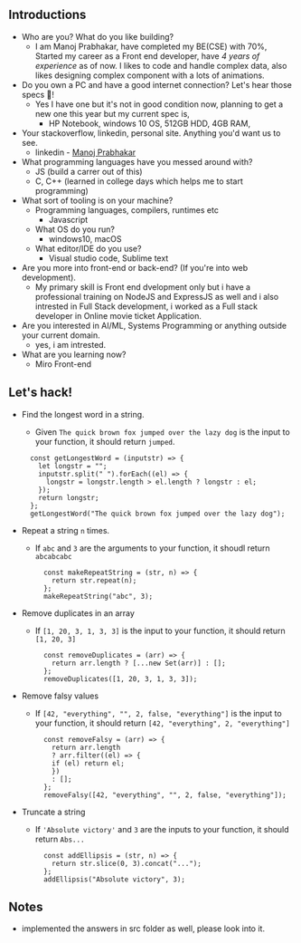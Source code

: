 ## Introductions

- Who are you? What do you like building?
  - I am Manoj Prabhakar, have completed my BE(CSE) with 70%, Started my career as a Front end developer, have _4 years of experience_ as of now. I likes to code and handle complex data, also likes designing complex component with a lots of animations.
- Do you own a PC and have a good internet
  connection? Let's hear those specs 💪!
  - Yes I have one but it's not in good condition now, planning to get a new one this year but my current spec is,
    - HP Notebook, windows 10 OS, 512GB HDD, 4GB RAM,
- Your stackoverflow, linkedin, personal site.  Anything you'd want us to see.
  - linkedin - [Manoj Prabhakar](https://www.linkedin.com/in/manoj-prabhakar-ba6a47121/)
- What programming languages have you messed around with?
  - JS (build a carrer out of this)
  - C, C++ (learned in college days which helps me to start programming)
- What sort of tooling is on your machine?
  - Programming languages, compilers, runtimes etc
    - Javascript
  - What OS do you run?
    - windows10, macOS
  - What editor/IDE do you use?
    - Visual studio code, Sublime text
- Are you more into front-end or back-end? (If you're
  into web development).
  - My primary skill is Front end dvelopment only but i have a professional training on NodeJS and ExpressJS as well and i also intrested in Full Stack development, i worked as a Full stack developer in Online movie ticket Application.
- Are you interested in AI/ML, Systems Programming or anything outside your current domain.
  - yes, i am intrested.
- What are you learning now?
  - Miro Front-end

## Let's hack!

- Find the longest word in a string.

  - Given `The quick brown fox jumped over the lazy dog` is the input to your function, it should return `jumped`.

  ```
    const getLongestWord = (inputstr) => {
      let longstr = "";
      inputstr.split(" ").forEach((el) => {
        longstr = longstr.length > el.length ? longstr : el;
      });
      return longstr;
    };
    getLongestWord("The quick brown fox jumped over the lazy dog");
  ```

- Repeat a string `n` times.

  - If `abc` and `3` are the arguments to your function, it shoudl return `abcabcabc`

    ```
      const makeRepeatString = (str, n) => {
        return str.repeat(n);
      };
      makeRepeatString("abc", 3);

    ```

- Remove duplicates in an array

  - If `[1, 20, 3, 1, 3, 3]` is the input to your
    function, it should return `[1, 20, 3]`

    ```
      const removeDuplicates = (arr) => {
        return arr.length ? [...new Set(arr)] : [];
      };
      removeDuplicates([1, 20, 3, 1, 3, 3]);
    ```

- Remove falsy values

  - If `[42, "everything", "", 2, false, "everything"]` is the input to your function, it should return `[42, "everything", 2, "everything"]`

    ```
      const removeFalsy = (arr) => {
        return arr.length
        ? arr.filter((el) => {
        if (el) return el;
        })
        : [];
      };
      removeFalsy([42, "everything", "", 2, false, "everything"]);
    ```

- Truncate a string

  - If `'Absolute victory'` and `3` are the inputs to
    your function, it should return `Abs...`

    ```
      const addEllipsis = (str, n) => {
        return str.slice(0, 3).concat("...");
      };
      addEllipsis("Absolute victory", 3);
    ```

## Notes

- implemented the answers in src folder as well, please look into it.
